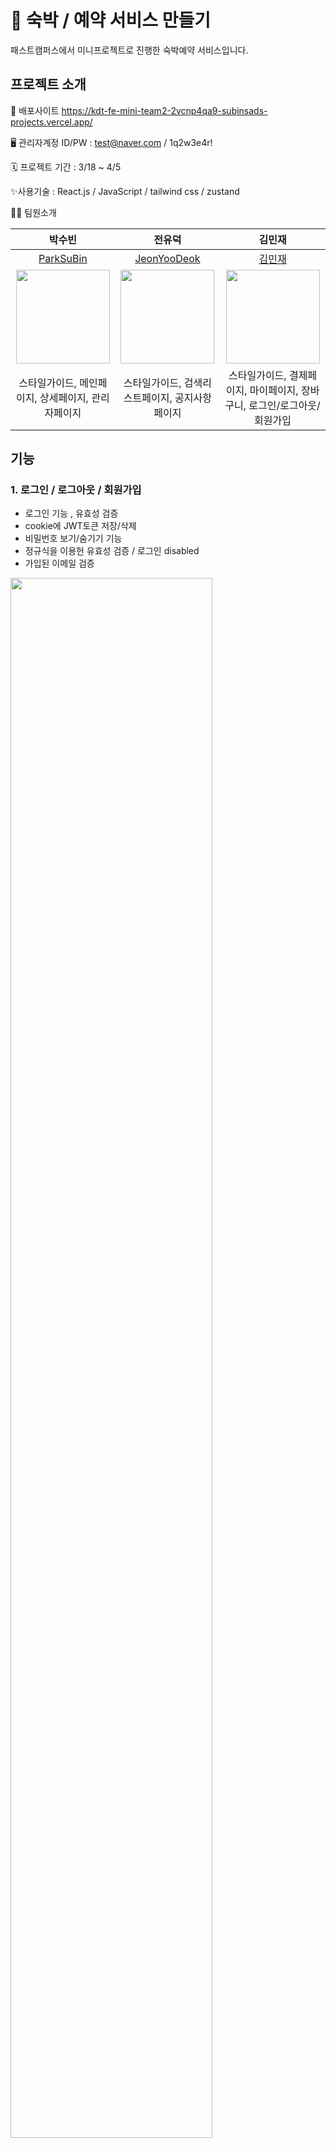 # **💒 숙박 / 예약 서비스 만들기**
패스트캠퍼스에서 미니프로젝트로 진행한 숙박예약 서비스입니다.

## 프로젝트 소개

💁 배포사이트 
https://kdt-fe-mini-team2-2vcnp4qa9-subinsads-projects.vercel.app/

🖥️ 관리자계정 ID/PW : test@naver.com / 1q2w3e4r!

   
🗓️ 프로젝트 기간 : 3/18 ~ 4/5

✨사용기술 :
React.js / JavaScript / tailwind css / zustand

👩‍💻 팀원소개

| 박수빈  |  전유덕   |  김민재   |
| :------------: | :------------: |:------------: | 
| [ParkSuBin ](https://github.com/subinsad)  |  [JeonYooDeok](https://github.com/JeonYooDeok)  |  [김민재](https://github.com/mj950313) |  
|  <img width="150" src="https://github.com/subinsad/KDT7_FE_Toy1_team4/assets/92204014/26134b36-e51d-457d-abae-99d56037d44b"/> |  <img width ="150" src="https://github.com/subinsad/KDT_FE_MINI_Team2/assets/60500298/1aa8b8a4-bd2f-44f4-ac6f-7af190e50eb8" >  | <img width="150" src="https://github.com/subinsad/KDT_FE_MINI_Team2/assets/60500298/26644f94-a610-48d3-a29c-ac77fc79da98"> |
| 스타일가이드, 메인페이지, 상세페이지, 관리자페이지  |  스타일가이드, 검색리스트페이지, 공지사항페이지 | 스타일가이드, 결제페이지, 마이페이지, 장바구니, 로그인/로그아웃/회원가입  |


## 기능

### 1. 로그인 / 로그아웃 / 회원가입


- 로그인 기능 , 유효성 검증 
- cookie에 JWT토큰 저장/삭제
- 비밀번호 보기/숨기기 기능 
- 정규식을 이용헌 유효성 검증 / 로그인 disabled 
- 가입된 이메일 검증
  
 <img width="80%" src="https://github.com/subinsad/KDT_FE_MINI_Team2/assets/92204014/2fb9fc2c-60ab-48ca-83e2-176c8ffb98ef"/> 


### 3. 메인페이지

- 날짜별(검색) 숙소 조회, 지역별 숙소 조회, 카테고리별 숙소 조회
  
 <img width="80%" src="https://github.com/subinsad/KDT_FE_MINI_Team2/assets/92204014/07d8f669-ff91-4647-9dac-76d29eddf422"/> 




### 4. 리스트페이지

- 날짜별(검색) 숙소 조회 / 카테고리별 리스트 조회 / 지역별 리스트 조회 <br />

 <img width="80%" src="https://github.com/subinsad/KDT_FE_MINI_Team2/assets/92204014/61839561-2196-4c2a-8b98-25af7003e1b7"/> 




### 5. 상세페이지

- 카카오맵을 이용한 숙소 위치 구현 / 로그인한 회원 객실 예약기능

  
 <img width="80%" src="https://github.com/subinsad/KDT_FE_MINI_Team2/assets/92204014/6b34f496-0d77-4690-81f1-e6f88a5d92db"/> 




### 6. 결제페이지 / 결제확인페이지

- 약관에 대한 유효성 검증 / 결제 기능 (실제 결제 로직 및 절차 없이 상품을 바로 주문) / 예약 완료 확인 <br />


 <img width="80%" src="https://github.com/subinsad/KDT_FE_MINI_Team2/assets/92204014/44321195-a773-4792-81f9-20a65f5c32c4"/> 


### 7. 마이페이지

- 예약내역 조회 / 마이정보 조회/수정 기능 <br />


 <img width="80%" src="https://github.com/subinsad/KDT_FE_MINI_Team2/assets/92204014/df963a19-c3d9-448f-8f23-aaffd1b16fca"/> 
 

### 8. 공지사항 페이지

- 공지사항 CRUD

  
 <img width="80%" src="https://github.com/subinsad/KDT_FE_MINI_Team2/assets/92204014/20f51cdb-68d9-4d47-95a2-dcad35b9a0fe"/> 
 


---


## KDT 기간 개선 사항
- 장바구니기능
- 관리자계정으로 숙소 / 룸(글,사진) 등록 및 삭제
- 공지사항CRUD
